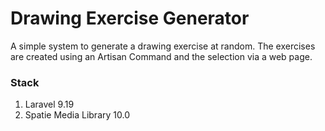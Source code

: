 # Drawing Exercise Generator

A simple system to generate a drawing exercise at random. The exercises are created using an Artisan Command and the selection via a web page.

### Stack
1. Laravel 9.19
2. Spatie Media Library 10.0
